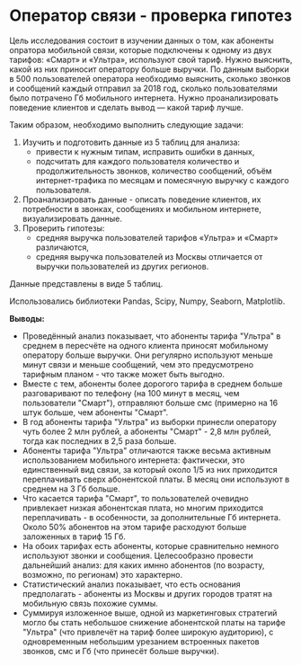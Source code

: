 # Оператор связи - проверка гипотез

Цель исследования состоит в изучении данных о том, как абоненты опратора мобильной связи, которые подключены к одному из двух тарифов: «Смарт» и «Ультра», используют свой тариф. Нужно выяснить, какой из них приносит оператору больше выручки. По данным выборки в 500 пользователей оператора необходимо выяснить, сколько звонков и сообщений каждый отправил за 2018 год, сколько пользователями было потрачено Гб мобильного интернета. Нужно проанализировать поведение клиентов и сделать вывод — какой тариф лучше.

Таким образом, необходимо выполнить следующие задачи:
1. Изучить и подготовить данные из 5 таблиц для анализа:
    * привести к нужным типам, исправить ошибки в данных,
    * подсчитать для каждого пользователя количество и продолжительность звонков, количество сообщений, объём интернет-трафика по месяцам и помесячную выручку с каждого пользователя.
2. Проанализировать данные - описать поведение клиентов, их потребности в звонках, сообщениях и мобильном интернете, визуализировать данные.
3. Проверить гипотезы:
    * средняя выручка пользователей тарифов «Ультра» и «Смарт» различаются,
    * средняя выручка пользователей из Москвы отличается от выручки пользователей из других регионов.
    
Данные представлены в виде 5 таблиц.

Использовались библиотеки Pandas, Scipy, Numpy, Seaborn, Matplotlib.

**Выводы:**

* Проведённый анализ показывает, что абоненты тарифа "Ультра" в среднем в пересчёте на одного клиента приносят мобильному оператору больше выручки. Они регулярно используют меньше минут связи и меньше сообщений, чем это предусмотрено тарифным планом - что также может быть выгодно.
* Вместе с тем, абоненты более дорогого тарифа в среднем больше разговаривают по телефону (на 100 минут в месяц, чем пользователи "Смарт"), отправляют больше смс (примерно на 16 штук больше, чем абоненты "Смарт".
* В год абоненты тарифа "Ультра" из выборки принесли оператору чуть более 2 млн рублей, а абоненты "Смарт" - 2,8 млн рублей, тогда как последних в 2,5 раза больше.
* Абоненты тарифа "Ультра" отличаются также весьма активным использованием мобильного интернета: фактически, это единственный вид связи, за который около 1/5 из них приходится переплачивать сверх абонентской платы. В месяц они используют в среднем на 3 Гб больше.
* Что касается тарифа "Смарт", то пользователей очевидно привлекает низкая абонентская плата, но многим приходится переплачивать - в особенности, за дополнительные Гб интернета. Около 50% абонентов на этом тарифе расходуют больше заложенных в тариф 15 Гб. 
* На обоих тарифах есть абоненты, которые сравнительно немного используют звонки и сообщения. Целесообразно провести дальнейший анализ: для каких имнно абонентов (по возрасту, возможно, по регионам) это характерно.
* Статистический анализ показывает, что есть основания предполагать - абоненты из Москвы и других городов тратят на мобильную связь похожие суммы.
* Суммируя изложенное выше, одной из маркетинговых стратегий могло бы стать небольшое снижение абонентской платы на тарифе "Ультра" (что привлечёт на тариф более широкую аудиторию), с одновременным небольшим урезанием встроенных пакетов звонков, смс и Гб (что принесёт больше выручки).
